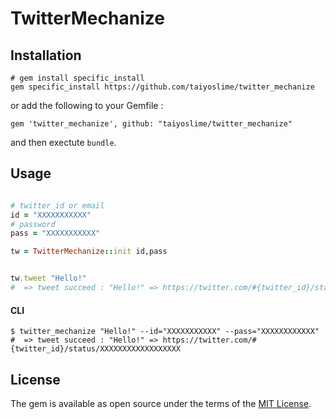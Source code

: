 # TwitterMechanize

## Installation

```
# gem install specific_install
gem specific_install https://github.com/taiyoslime/twitter_mechanize
```

or add the following to your Gemfile :
```
gem 'twitter_mechanize', github: "taiyoslime/twitter_mechanize"
```

and then exectute `bundle`.

## Usage

```ruby

# twitter_id or email
id = "XXXXXXXXXXX"
# password
pass = "XXXXXXXXXXX"

tw = TwitterMechanize::init id,pass


tw.tweet "Hello!"
#  => tweet succeed : "Hello!" => https://twitter.com/#{twitter_id}/status/XXXXXXXXXXXXXXXXXX

```

#### CLI

```shell
$ twitter_mechanize "Hello!" --id="XXXXXXXXXXX" --pass="XXXXXXXXXXXX"
#  => tweet succeed : "Hello!" => https://twitter.com/#{twitter_id}/status/XXXXXXXXXXXXXXXXXX
```

## License

The gem is available as open source under the terms of the [MIT License](http://opensource.org/licenses/MIT).
